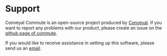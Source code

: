 # Support

Conveyal Commute is an open-source project produced by [Conveyal](http://www.conveyal.com).  If you want to report any problems with our product, please create an issue on the [github page of commute](https://github.com/conveyal/commute/issues).

If you would like to receive assistance in setting up this software, please send us an [email](mailto:contact@conveyal.com).
